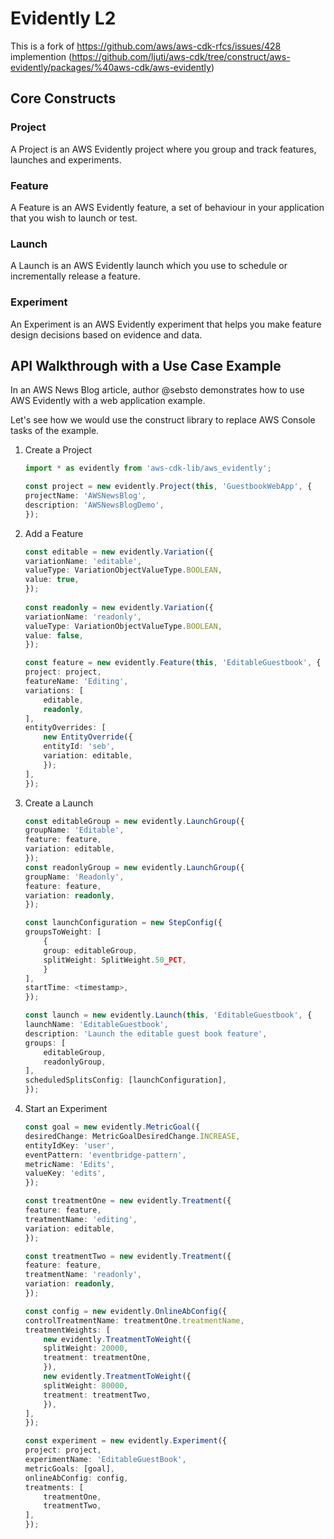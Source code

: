 # Evidently L2

This is a fork of https://github.com/aws/aws-cdk-rfcs/issues/428 implemention (https://github.com/ljuti/aws-cdk/tree/construct/aws-evidently/packages/%40aws-cdk/aws-evidently)

## Core Constructs
### Project
A Project is an AWS Evidently project where you group and track features, launches and experiments.

### Feature
A Feature is an AWS Evidently feature, a set of behaviour in your application that you wish to launch or test.

### Launch
A Launch is an AWS Evidently launch which you use to schedule or incrementally release a feature.

### Experiment
An Experiment is an AWS Evidently experiment that helps you make feature design decisions based on evidence and data.

## API Walkthrough with a Use Case Example
In an AWS News Blog article, author @sebsto demonstrates how to use AWS Evidently with a web application example.

Let's see how we would use the construct library to replace AWS Console tasks of the example.

1. Create a Project
    ```typescript
    import * as evidently from 'aws-cdk-lib/aws_evidently';

    const project = new evidently.Project(this, 'GuestbookWebApp', {
    projectName: 'AWSNewsBlog',
    description: 'AWSNewsBlogDemo',
    });
   ```
1. Add a Feature
    ```typescript
    const editable = new evidently.Variation({
    variationName: 'editable',
    valueType: VariationObjectValueType.BOOLEAN,
    value: true,
    });
        
    const readonly = new evidently.Variation({
    variationName: 'readonly',
    valueType: VariationObjectValueType.BOOLEAN,
    value: false,
    });

    const feature = new evidently.Feature(this, 'EditableGuestbook', {
    project: project,
    featureName: 'Editing',
    variations: [
        editable,
        readonly,
    ],
    entityOverrides: [
        new EntityOverride({
        entityId: 'seb',
        variation: editable,
        });
    ],
    });
    ```
1. Create a Launch
    ```typescript
    const editableGroup = new evidently.LaunchGroup({
    groupName: 'Editable',
    feature: feature,
    variation: editable,
    });
    const readonlyGroup = new evidently.LaunchGroup({
    groupName: 'Readonly',
    feature: feature,
    variation: readonly,
    });

    const launchConfiguration = new StepConfig({
    groupsToWeight: [
        {
        group: editableGroup,
        splitWeight: SplitWeight.50_PCT,
        }
    ],
    startTime: <timestamp>,
    });

    const launch = new evidently.Launch(this, 'EditableGuestbook', {
    launchName: 'EditableGuestbook',
    description: 'Launch the editable guest book feature',
    groups: [
        editableGroup,
        readonlyGroup,
    ],
    scheduledSplitsConfig: [launchConfiguration],
    });
    ```
1. Start an Experiment
    ```typescript
    const goal = new evidently.MetricGoal({
    desiredChange: MetricGoalDesiredChange.INCREASE,
    entityIdKey: 'user',
    eventPattern: 'eventbridge-pattern',
    metricName: 'Edits',
    valueKey: 'edits',
    });

    const treatmentOne = new evidently.Treatment({
    feature: feature,
    treatmentName: 'editing',
    variation: editable,
    });

    const treatmentTwo = new evidently.Treatment({
    feature: feature,
    treatmentName: 'readonly',
    variation: readonly,
    });

    const config = new evidently.OnlineAbConfig({
    controlTreatmentName: treatmentOne.treatmentName,
    treatmentWeights: [
        new evidently.TreatmentToWeight({
        splitWeight: 20000,
        treatment: treatmentOne,
        }),
        new evidently.TreatmentToWeight({
        splitWeight: 80000,
        treatment: treatmentTwo,
        }),
    ],
    });

    const experiment = new evidently.Experiment({
    project: project,
    experimentName: 'EditableGuestBook',
    metricGoals: [goal],
    onlineAbConfig: config,
    treatments: [
        treatmentOne,
        treatmentTwo,
    ],
    });
    ```